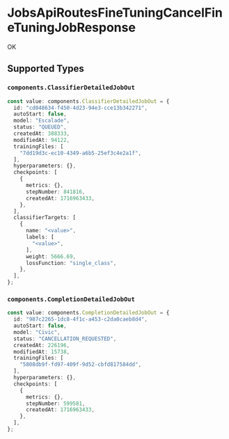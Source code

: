 # JobsApiRoutesFineTuningCancelFineTuningJobResponse

OK


## Supported Types

### `components.ClassifierDetailedJobOut`

```typescript
const value: components.ClassifierDetailedJobOut = {
  id: "cd048634-f450-4d23-94e3-cce13b342271",
  autoStart: false,
  model: "Escalade",
  status: "QUEUED",
  createdAt: 388333,
  modifiedAt: 94122,
  trainingFiles: [
    "7dd19d3c-ec10-4349-a6b5-25ef3c4e2a1f",
  ],
  hyperparameters: {},
  checkpoints: [
    {
      metrics: {},
      stepNumber: 841816,
      createdAt: 1716963433,
    },
  ],
  classifierTargets: [
    {
      name: "<value>",
      labels: [
        "<value>",
      ],
      weight: 5666.69,
      lossFunction: "single_class",
    },
  ],
};
```

### `components.CompletionDetailedJobOut`

```typescript
const value: components.CompletionDetailedJobOut = {
  id: "987c2265-1dc8-4f1c-a453-c2da0caeb8d4",
  autoStart: false,
  model: "Civic",
  status: "CANCELLATION_REQUESTED",
  createdAt: 226196,
  modifiedAt: 15738,
  trainingFiles: [
    "5808db9f-fd97-409f-9d52-cbfd817584dd",
  ],
  hyperparameters: {},
  checkpoints: [
    {
      metrics: {},
      stepNumber: 599581,
      createdAt: 1716963433,
    },
  ],
};
```

